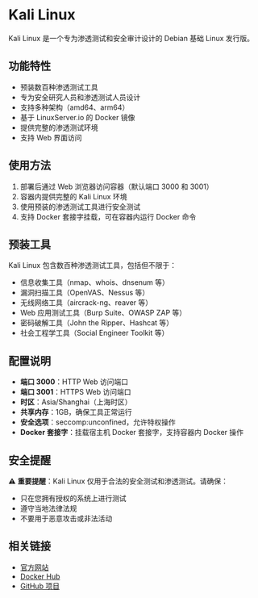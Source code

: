 # Kali Linux

Kali Linux 是一个专为渗透测试和安全审计设计的 Debian 基础 Linux 发行版。

## 功能特性

- 预装数百种渗透测试工具
- 专为安全研究人员和渗透测试人员设计
- 支持多种架构（amd64、arm64）
- 基于 LinuxServer.io 的 Docker 镜像
- 提供完整的渗透测试环境
- 支持 Web 界面访问

## 使用方法

1. 部署后通过 Web 浏览器访问容器（默认端口 3000 和 3001）
2. 容器内提供完整的 Kali Linux 环境
3. 使用预装的渗透测试工具进行安全测试
4. 支持 Docker 套接字挂载，可在容器内运行 Docker 命令

## 预装工具

Kali Linux 包含数百种渗透测试工具，包括但不限于：

- 信息收集工具（nmap、whois、dnsenum 等）
- 漏洞扫描工具（OpenVAS、Nessus 等）
- 无线网络工具（aircrack-ng、reaver 等）
- Web 应用测试工具（Burp Suite、OWASP ZAP 等）
- 密码破解工具（John the Ripper、Hashcat 等）
- 社会工程学工具（Social Engineer Toolkit 等）

## 配置说明

- **端口 3000**：HTTP Web 访问端口
- **端口 3001**：HTTPS Web 访问端口
- **时区**：Asia/Shanghai（上海时区）
- **共享内存**：1GB，确保工具正常运行
- **安全选项**：seccomp:unconfined，允许特权操作
- **Docker 套接字**：挂载宿主机 Docker 套接字，支持容器内 Docker 操作

## 安全提醒

⚠️ **重要提醒**：Kali Linux 仅用于合法的安全测试和渗透测试。请确保：

- 只在您拥有授权的系统上进行测试
- 遵守当地法律法规
- 不要用于恶意攻击或非法活动

## 相关链接

- [官方网站](https://www.kali.org/)
- [Docker Hub](https://hub.docker.com/r/linuxserver/kali-linux)
- [GitHub 项目](https://github.com/linuxserver/docker-kali-linux) 